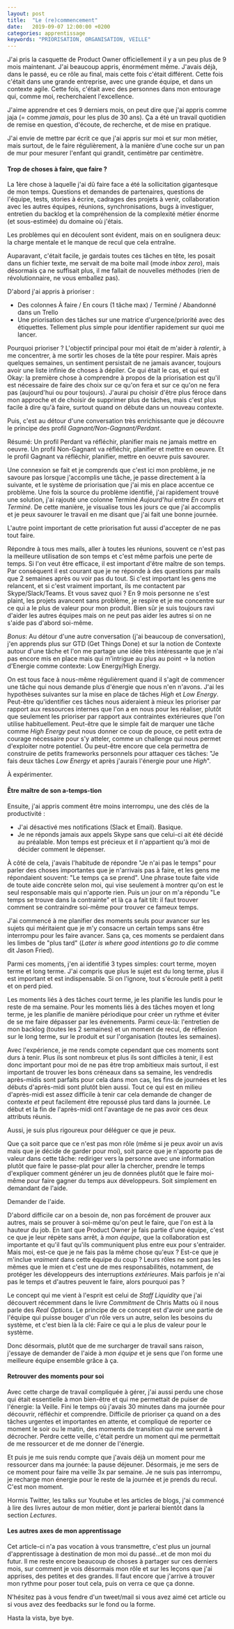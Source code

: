 ```yaml
---
layout: post
title:  "Le (re)commencement"
date:   2019-09-07 12:00:00 +0200
categories: apprentissage
keywords: "PRIORISATION, ORGANISATION, VEILLE"
---
```


J'ai pris la casquette de Product Owner officiellement il y a un peu plus de 9 mois maintenant. J'ai beaucoup appris, énormément même. J'avais déjà, dans le passé, eu ce rôle au final, mais cette fois c'était différent. Cette fois c'était dans une grande entreprise, avec une grande équipe, et dans un contexte agile. Cette fois, c'était avec des personnes dans mon entourage qui, comme moi, recherchaient l'excellence.<!--more-->

J'aime apprendre et ces 9 derniers mois, on peut dire que j'ai appris comme jaja (= comme _jamais_, pour les plus de 30 ans). Ça a été un travail quotidien de remise en question, d'écoute, de recherche, et de mise en pratique.

J'ai envie de mettre par écrit ce que j'ai appris sur moi et sur mon métier, mais surtout, de le faire régulièrement, à la manière d'une coche sur un pan de mur pour mesurer l'enfant qui grandit, centimètre par centimètre.


#### Trop de choses à faire, que faire ?

La 1ère chose à laquelle j'ai dû faire face a été la sollicitation gigantesque de mon temps. Questions et demandes de partenaires, questions de l'équipe, tests, stories à écrire, cadrages des projets à venir, collaboration avec les autres équipes, réunions, synchronisations, bugs à investiguer, entretien du backlog et la compréhension de la complexité métier énorme (et sous-estimée) du domaine où j'étais.

Les problèmes qui en découlent sont évident, mais on en soulignera deux: la charge mentale et le manque de recul que cela entraîne.

Auparavant, c'était facile, je gardais toutes ces tâches en tête, les posait dans un fichier texte, me servait de ma boite mail (mode _inbox zero_), mais désormais ça ne suffisait plus, il me fallait de nouvelles méthodes (rien de révolutionnaire, ne vous emballez pas).

D'abord j'ai appris à prioriser :
* Des colonnes À faire / En cours (1 tâche max) / Terminé / Abandonné dans un Trello
* Une priorisation des tâches sur une matrice d'urgence/priorité avec des étiquettes. Tellement plus simple pour identifier rapidement sur quoi me lancer.

Pourquoi prioriser ? L'objectif principal pour moi était de m'aider à _ralentir_, à me concentrer, à me sortir les choses de la tête pour respirer. Mais après quelques semaines, un sentiment persistait de ne jamais avancer, toujours avoir une liste infinie de choses à dépiler. Ce qui était le cas, et qui est Okay: la première chose à comprendre à propos de la priorisation est qu'il est nécessaire de faire des choix sur ce qu'on fera et sur ce qu'on ne fera pas (aujourd'hui ou pour toujours). J'aurai pu choisir d'être plus féroce dans mon approche et de choisir de supprimer plus de tâches, mais c'est plus facile à dire qu'à faire, surtout quand on débute dans un nouveau contexte.

Puis, c'est au détour d'une conversation très enrichissante que je découvre le principe des profil *Gagnant/Non-Gagnant/Perdant*. 

Résumé: Un profil Perdant va réfléchir, planifier mais ne jamais mettre en oeuvre. Un profil Non-Gagnant va réfléchir, planifier et mettre en oeuvre. Et le profil Gagnant va réfléchir, planifier, mettre en oeuvre puis savourer.

Une connexion se fait et je comprends que c'est ici mon problème, je ne savoure pas lorsque j'accomplis une tâche, je passe directement à la suivante, et le système de priorisation que j'ai mis en place accentue ce problème. Une fois la source du problème identifié, j'ai rapidement trouvé une solution, j'ai rajouté une colonne  Terminé _Aujourd'hui_ entre _En cours_ et _Terminé_. De cette manière, je visualise tous les jours ce que j'ai accomplis et je peux savourer le travail en me disant que j'ai fait une bonne journée.

L'autre point important de cette priorisation fut aussi d'accepter de ne pas tout faire. 

Répondre à tous mes mails, aller à toutes les réunions, souvent ce n'est pas la meilleure utilisation de son temps et c'est même parfois une perte de temps. Si l'on veut être efficace, il est important d'être maître de son temps.
Par conséquent il est courant que je ne réponde à des questions par mails que 2 semaines après ou voir pas du tout. Si c'est important les gens me relancent, et si c'est vraiment important, ils me contactent par Skype/Slack/Teams. Et vous savez quoi ? En 9 mois personne ne s'est plaint, les projets avancent sans problème, je respire et je me concentre sur ce qui a le plus de valeur pour mon produit. Bien sûr je suis toujours ravi d'aider les autres équipes mais on ne peut pas aider les autres si on ne s'aide pas d'abord soi-même.

*Bonus*: Au détour d'une autre conversation (j'ai beaucoup de conversation), j'en apprends plus sur GTD (Get Things Done) et sur la notion de Contexte autour d'une tâche et l'on me partage une idée très intéressante que je n'ai pas encore mis en place mais qui m'intrigue au plus au point -> la notion d'Energie comme contexte: Low Energy/High Energy. 

On est tous face à nous-même régulièrement quand il s'agit de commencer une tâche qui nous demande plus d'énergie que nous n'en n'avons. 
J'ai les hypothèses suivantes sur la mise en place de tâches _High_ et _Low Energy_.
Peut-être qu'identifier ces tâches nous aideraient à mieux les prioriser par rapport aux ressources internes que l'on a en nous pour les réaliser, plutôt que seulement les prioriser par rapport aux contraintes extérieures que l'on utilise habituellement.
Peut-être que le simple fait de marquer une tâche comme _High Energy_ peut nous donner ce coup de pouce, ce petit extra de courage nécessaire pour s'y atteler, comme un challenge qui nous permet d'exploiter notre potentiel.
Ou peut-être encore que cela permettra de construire de petits frameworks personnels pour attaquer ces tâches: "Je fais deux tâches _Low Energy_ et après j'aurais l'énergie pour une _High_". 

À expérimenter.

#### Être maître de son a-temps-tion

Ensuite, j'ai appris comment être moins interrompu, une des clés de la productivité : 
* J'ai désactivé mes notifications (Slack et Email). Basique.
* Je ne réponds jamais aux appels Skype sans que celui-ci ait été décidé au préalable. Mon temps est précieux et il n'appartient qu'à moi de décider comment le dépenser.

À côté de cela, j'avais l'habitude de répondre "Je n'ai pas le temps" pour parler des choses importantes que je n'arrivais pas à faire, et les gens me répondaient souvent: "Le temps ça se prend". Une phrase toute faite vide de toute aide concrète selon moi, qui vise seulement à montrer qu'on est le seul responsable mais qui n'apporte rien. Puis un jour on m'a répondu "Le temps se trouve dans la contrainte" et là ça a fait tilt: il faut trouver comment se contraindre soi-même pour trouver ce fameux temps.

J'ai commencé à me planifier des moments seuls pour avancer sur les sujets qui méritaient que je m'y consacre un certain temps sans être interrompu pour les faire avancer. Sans ça, ces moments se perdaient dans les limbes de "plus tard" (_Later is where good intentions go to die_ comme dit Jason Fried).

Parmi ces moments, j'en ai identifié 3 types simples: court terme, moyen terme et long terme. J'ai compris que plus le sujet est du long terme, plus il est important et est indispensable. Si on l'ignore, tout s'écroule petit à petit et on perd pied.

Les moments liés à des tâches court terme, je les planifie les lundis pour le reste de ma semaine. Pour les moments liés à des tâches moyen et long terme, je les planifie de manière périodique pour créer un rythme et éviter de se me faire dépasser par les événements. Parmi ceux-là: l'entretien de mon backlog (toutes les 2 semaines) et un moment de recul, de réflexion sur le long terme, sur le produit et sur l'organisation (toutes les semaines).

Avec l'expérience, je me rends compte cependant que ces moments sont durs à tenir. Plus ils sont nombreux et plus ils sont difficiles à tenir, il est donc important pour moi de ne pas être trop ambitieux mais surtout, il est important de trouver les bons créneaux dans sa semaine, les vendredis après-midis sont parfaits pour cela dans mon cas, les fins de journées et les débuts d'après-midi sont plutôt bien aussi. Tout ce qui est en milieu d'après-midi est assez difficile à tenir car cela demande de changer de contexte *et* peut facilement être repoussé plus tard dans la journée. Le début et la fin de l'après-midi ont l'avantage de ne pas avoir ces deux attributs réunis.

Aussi, je suis plus rigoureux pour déléguer ce que je peux. 

Que ça soit parce que ce n'est pas mon rôle (même si je peux avoir un avis mais que je décide de garder pour moi), soit parce que je n'apporte pas de valeur dans cette tâche: rediriger vers la personne avec une information plutôt que faire le passe-plat pour aller la chercher, prendre le temps d'expliquer comment générer un jeu de données plutôt que le faire moi-même pour faire gagner du temps aux développeurs. Soit simplement en demandant de l'aide.

Demander de l'aide. 

D'abord difficile car on a besoin de, non pas forcément de prouver aux autres, mais se prouver à soi-même qu'on peut le faire, que l'on est à la hauteur du job. En tant que Product Owner je fais partie d'une équipe, c'est ce que je leur répète sans arrêt, à _mon équipe_, que la collaboration est importante et qu'il faut qu'ils communiquent plus entre eux pour s'entraider. Mais moi, est-ce que je ne fais pas la même chose qu'eux ? Est-ce que je m'inclue _vraiment_ dans cette équipe du coup ? Leurs rôles ne sont pas les mêmes que le mien et c'est une de mes responsabilités, notamment, de protéger les développeurs des interruptions _extérieures_. Mais parfois je n'ai pas le temps et d'autres peuvent le faire, alors pourquoi pas ?

Le concept qui me vient à l'esprit est celui de _Staff Liquidity_ que j'ai découvert récemment dans le livre _Commitment_ de Chris Matts où il nous parle des _Real Options_. Le principe de ce concept est d'avoir une partie de l'équipe qui puisse bouger d'un rôle vers un autre, selon les besoins du système, et c'est bien là la clé: Faire ce qui a le plus de valeur pour le système.

Donc désormais, plutôt que de me surcharger de travail sans raison, j'essaye de demander de l'aide à _mon équipe_ et je sens que l'on forme une meilleure équipe ensemble grâce à ça.

#### Retrouver des moments pour soi

Avec cette charge de travail compliquée à gérer, j'ai aussi perdu une chose qui était essentielle à mon bien-être et qui me permettait de puiser de l'énergie: la Veille. Fini le temps où j'avais 30 minutes dans ma journée pour découvrir, réfléchir et comprendre. Difficile de prioriser ça quand on a des tâches urgentes et importantes en attente, et compliqué de reporter ce moment le soir ou le matin, des moments de transition qui me servent à décrocher. Perdre cette veille, c'était perdre un moment qui me permettait de me ressourcer et de me donner de l'énergie.

Et puis je me suis rendu compte que j'avais déjà un moment pour me ressourcer dans ma journée: la pause déjeuner. Désormais, je me sers de ce moment pour faire ma veille 3x par semaine. Je ne suis pas interrompu, je recharge mon énergie pour le reste de la journée et je prends du recul. C'est mon moment.

Hormis Twitter, les talks sur Youtube et les articles de blogs, j'ai commencé à lire des livres autour de mon métier, dont je parlerai bientôt dans la section _Lectures_.

#### Les autres axes de mon apprentissage

Cet article-ci n'a pas vocation à vous transmettre, c'est plus un journal d'apprentissage à destination de mon moi du passé...et de mon moi du futur. Il me reste encore beaucoup de choses à partager sur ces derniers mois, sur comment je vois désormais mon rôle et sur les leçons que j'ai apprises, des petites et des grandes. Il faut encore que j'arrive à trouver mon rythme pour poser tout cela, puis on verra ce que ça donne. 

N'hésitez pas à vous fendre d'un tweet/mail si vous avez aimé cet article ou si vous avez des feedbacks sur le fond ou la forme.

Hasta la vista, bye bye.